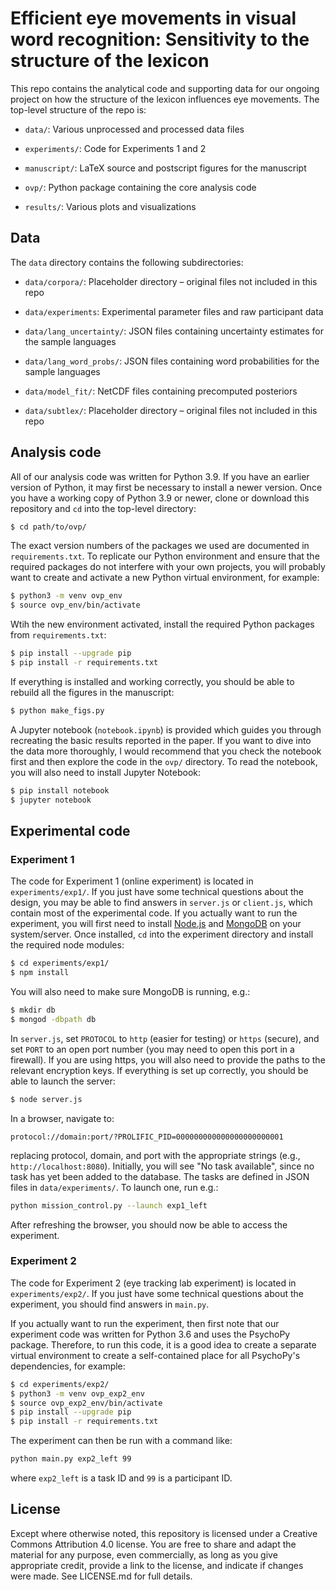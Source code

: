 Efficient eye movements in visual word recognition: Sensitivity to the structure of the lexicon
===============================================================================================

This repo contains the analytical code and supporting data for our ongoing project on how the structure of the lexicon influences eye movements. The top-level structure of the repo is:

- `data/`: Various unprocessed and processed data files

- `experiments/`: Code for Experiments 1 and 2

- `manuscript/`: LaTeX source and postscript figures for the manuscript

- `ovp/`: Python package containing the core analysis code

- `results/`: Various plots and visualizations


Data
----

The `data` directory contains the following subdirectories: 

- `data/corpora/`: Placeholder directory – original files not included in this repo

- `data/experiments`: Experimental parameter files and raw participant data

- `data/lang_uncertainty/`: JSON files containing uncertainty estimates for the sample languages

- `data/lang_word_probs/`: JSON files containing word probabilities for the sample languages

- `data/model_fit/`: NetCDF files containing precomputed posteriors

- `data/subtlex/`: Placeholder directory – original files not included in this repo


Analysis code
-------------

All of our analysis code was written for Python 3.9. If you have an earlier version of Python, it may first be necessary to install a newer version. Once you have a working copy of Python 3.9 or newer, clone or download this repository and `cd` into the top-level directory:

```bash
$ cd path/to/ovp/
```

The exact version numbers of the packages we used are documented in `requirements.txt`. To replicate our Python environment and ensure that the required packages do not interfere with your own projects, you will probably want to create and activate a new Python virtual environment, for example:

```bash
$ python3 -m venv ovp_env
$ source ovp_env/bin/activate
```

Wtih the new environment activated, install the required Python packages from `requirements.txt`:

```bash
$ pip install --upgrade pip
$ pip install -r requirements.txt
```

If everything is installed and working correctly, you should be able to rebuild all the figures in the manuscript:

```bash
$ python make_figs.py
```

A Jupyter notebook (`notebook.ipynb`) is provided which guides you through recreating the basic results reported in the paper. If you want to dive into the data more thoroughly, I would recommend that you check the notebook first and then explore the code in the `ovp/` directory. To read the notebook, you will also need to install Jupyter Notebook:

```bash
$ pip install notebook
$ jupyter notebook
```


Experimental code
-----------------

### Experiment 1

The code for Experiment 1 (online experiment) is located in `experiments/exp1/`. If you just have some technical questions about the design, you may be able to find answers in `server.js` or `client.js`, which contain most of the experimental code. If you actually want to run the experiment, you will first need to install [Node.js](https://nodejs.org) and [MongoDB](https://www.mongodb.com) on your system/server. Once installed, `cd` into the experiment directory and install the required node modules:

```bash
$ cd experiments/exp1/
$ npm install
```

You will also need to make sure MongoDB is running, e.g.:

```bash
$ mkdir db
$ mongod -dbpath db
```

In `server.js`, set `PROTOCOL` to `http` (easier for testing) or `https` (secure), and set `PORT` to an open port number (you may need to open this port in a firewall). If you are using https, you will also need to provide the paths to the relevant encryption keys. If everything is set up correctly, you should be able to launch the server:

```bash
$ node server.js
```

In a browser, navigate to:

```
protocol://domain:port/?PROLIFIC_PID=000000000000000000000001
```

replacing protocol, domain, and port with the appropriate strings (e.g., `http://localhost:8080`). Initially, you will see "No task available", since no task has yet been added to the database. The tasks are defined in JSON files in `data/experiments/`. To launch one, run e.g.:

```bash
python mission_control.py --launch exp1_left
```

After refreshing the browser, you should now be able to access the experiment.


### Experiment 2

The code for Experiment 2 (eye tracking lab experiment) is located in `experiments/exp2/`. If you just have some technical questions about the experiment, you should find answers in `main.py`.

If you actually want to run the experiment, then first note that our experiment code was written for Python 3.6 and uses the PsychoPy package. Therefore, to run this code, it is a good idea to create a separate virtual environment to create a self-contained place for all PsychoPy's dependencies, for example:

```bash
$ cd experiments/exp2/
$ python3 -m venv ovp_exp2_env
$ source ovp_exp2_env/bin/activate
$ pip install --upgrade pip
$ pip install -r requirements.txt
```

The experiment can then be run with a command like:

```bash
python main.py exp2_left 99
````

where `exp2_left` is a task ID and `99` is a participant ID.


License
-------

Except where otherwise noted, this repository is licensed under a Creative Commons Attribution 4.0 license. You are free to share and adapt the material for any purpose, even commercially, as long as you give appropriate credit, provide a link to the license, and indicate if changes were made. See LICENSE.md for full details.
